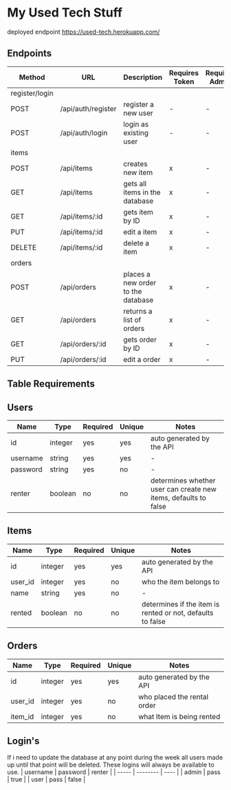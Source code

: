 # My Used Tech Stuff

deployed endpoint https://used-tech.herokuapp.com/

## **Endpoints**
| Method | URL | Description | Requires Token | Requires Admin |
|--------|-----|-------------|----------------|----------------|
|register/login |||||
| POST | /api/auth/register | register a new user |  - | - |
| POST | /api/auth/login | login as existing user | - | - |
|items |||||
| POST | /api/items | creates new item  | x | - |
| GET | /api/items | gets all items in the database | x | - |
| GET | /api/items/:id | gets item by ID | x | - |
| PUT | /api/items/:id | edit a item | x | - |
| DELETE | /api/items/:id | delete a item | x | - |
|orders |||||
| POST | /api/orders | places a new order to the database | x | - |
| GET | /api/orders | returns a list of orders  | x | - |
| GET | /api/orders/:id | gets order by ID | x | - |
| PUT | /api/orders/:id | edit a order | x | - |
## **Table Requirements**
## **Users**
| Name | Type | Required | Unique | Notes |
|------|------|----------|--------|-------|
| id | integer | yes | yes | auto generated by the API |
| username | string | yes | yes | - |
| password | string | yes | no | - |
| renter | boolean | no | no | determines whether user can create new items, defaults to false  |

## **Items**
| Name | Type | Required | Unique | Notes |
|------|------|----------|--------|-------|
| id | integer | yes | yes | auto generated by the API |
| user_id | integer | yes | no | who the item belongs to |
| name | string | yes | no | - |
| rented | boolean | no | no | determines if the item is rented or not, defaults to false  |

## **Orders**
| Name | Type | Required | Unique | Notes |
|------|------|----------|--------|-------|
| id | integer | yes | yes | auto generated by the API |
| user_id | integer | yes | no | who placed the rental order |
| item_id | integer | yes | no | what Item is being rented |

## **Login's**
If i need to update the database at any point during the week all users made up until that point will be deleted. These logins will always be available to use.
| username | password | renter |
| ----- | -------- | ---- |
| admin | pass | true |
| user | pass | false |
